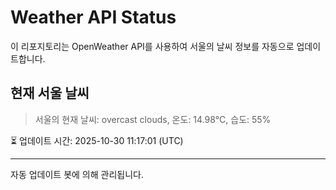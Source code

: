
# Weather API Status

이 리포지토리는 OpenWeather API를 사용하여 서울의 날씨 정보를 자동으로 업데이트합니다.

## 현재 서울 날씨
> 서울의 현재 날씨: overcast clouds, 온도: 14.98°C, 습도: 55%

⏳ 업데이트 시간: 2025-10-30 11:17:01 (UTC)

---
자동 업데이트 봇에 의해 관리됩니다.

